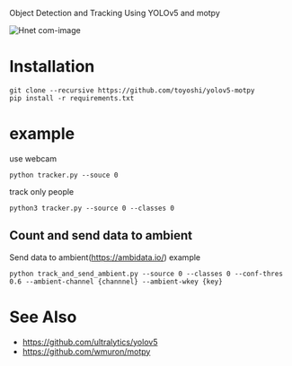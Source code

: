 Object Detection and Tracking Using YOLOv5 and motpy

![Hnet com-image](https://user-images.githubusercontent.com/188394/111580817-8736f900-87fb-11eb-88bd-fc5e24ecbae9.gif)

# Installation

```
git clone --recursive https://github.com/toyoshi/yolov5-motpy
pip install -r requirements.txt
```

# example

use webcam
```
python tracker.py --souce 0
```

track only people 
```
python3 tracker.py --source 0 --classes 0
```

## Count and send data to ambient

Send data to ambient(https://ambidata.io/) example

```
python track_and_send_ambient.py --source 0 --classes 0 --conf-thres 0.6 --ambient-channel {channnel} --ambient-wkey {key}
```

# See Also
- https://github.com/ultralytics/yolov5
- https://github.com/wmuron/motpy
